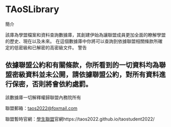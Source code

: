 # TAoSLibrary

簡介

該庫為學盟檔案和資料查詢數據庫，其創建伊始為讓聯盟成員更加全面的瞭解學盟的歷史、現在以及未來。
在這個數據庫中你將可以查詢到依據聯盟相關條款所確定的低密級和已解密的高密級文件。
警告

依據聯盟公約和有關條款，你所看到的一切資料均為聯盟密級資料並未公開，請依據聯盟公約，對所有資料進行保密，否則將會依約處罰。
---
該數據庫一切解釋權歸聯盟內務院所有

聯盟郵箱：taos2022@foxmail.com

聯盟暫時官網：[學生聯盟](https://taos2022.github.io/taostudent2022/ "TAoS2022")官網https://taos2022.github.io/taostudent2022/
